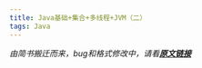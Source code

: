 ```yaml
---
title: Java基础+集合+多线程+JVM（二）
tags: Java
---
```


*由简书搬迁而来，bug和格式修改中，请看[**原文链接**](https://www.jianshu.com/p/0b9fc57dcabf)*

